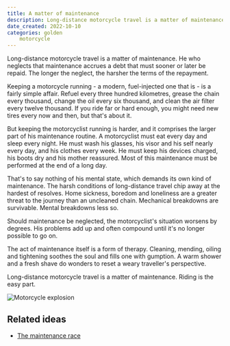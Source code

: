 ```yaml
---
title: A matter of maintenance
description: Long-distance motorcycle travel is a matter of maintenance.
date_created: 2022-10-10
categories: golden
    motorcycle
---
```


Long-distance motorcycle travel is a matter of maintenance. He who neglects that maintenance accrues a debt that must sooner or later be repaid. The longer the neglect, the harsher the terms of the repayment.

Keeping a motorcycle running - a modern, fuel-injected one that is - is a fairly simple affair. Refuel every three hundred kilometres, grease the chain every thousand, change the oil every six thousand, and clean the air filter every twelve thousand. If you ride far or hard enough, you might need new tires every now and then, but that's about it.

But keeping the motorcyclist running is harder, and it comprises the larger part of his maintenance routine. A motorcyclist must eat every day and sleep every night. He must wash his glasses, his visor and his self nearly every day, and his clothes every week. He must keep his devices charged, his boots dry and his mother reassured. Most of this maintenance must be performed at the end of a long day.

That's to say nothing of his mental state, which demands its own kind of maintenance. The harsh conditions of long-distance travel chip away at the hardest of resolves. Home sickness, boredom and loneliness are a greater threat to the journey than an uncleaned chain. Mechanical breakdowns are survivable. Mental breakdowns less so.

Should maintenance be neglected, the motorcyclist's situation worsens by degrees. His problems add up and often compound until it's no longer possible to go on.

The act of maintenance itself is a form of therapy. Cleaning, mending, oiling and tightening soothes the soul and fills one with gumption. A warm shower and a fresh shave do wonders to reset a weary traveller's perspective.

Long-distance motorcycle travel is a matter of maintenance. Riding is the easy part.

![Motorcycle explosion](/images/illustrations/motorcycle-accident-explosion-b.png)

## Related ideas

- [The maintenance race](https://www.worksinprogress.co/issue/the-maintenance-race/)


